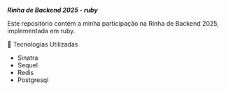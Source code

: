***Rinha de Backend 2025 - ruby***

Este repositório contém a minha participação na Rinha de Backend 2025, implementada em ruby.

🚀 Tecnologias Utilizadas
- Sinatra
- Sequel
- Redis
- Postgresql